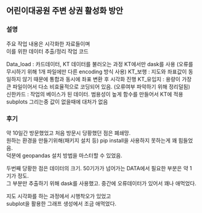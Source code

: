 ## 어린이대공원 주변 상권 활성화 방안

### 설명
주요 작업 내용은 시각화한 자료들이며  
이를 위한 데이터 추출/정리 작업 코드  

Data_load : 카드데이터, KT 데이터를 불러오는 과정
            KT에서만 dask를 사용 (오류를 무시하기 위해 1개 파일에만 다른 encoding 방식 사용)
KT_보행 : 지도와 좌표값이 동일하지 않기 때문에 통합과 동시에 좌표 변환 후
         시각화 진행
KT_유입지 : 용량이 가장 큰 파일이어서 다소 비효율적으로 코딩되어 있음. (오류여부 파악하기 위해 정리덜됨)
신한카드 : 작업의 베이스가 된 데이터. 범용성이 높게 함수를 만들어서 KT에 적용
          subplots 그리는중 값이 없을때에 대처가 없음


### 후기
약 10일간 방문했었고 처음 방문시 당황했던 점은 폐쇄망.  
원하는 환경을 만들기위해(패키지 설치 등) pip install을 사용하지 못하는게 꽤 힘들었음.  
덕분에 geopandas 설치 방법을 마스터할 수 있었음.  

두번째 당황한 점은 데이터의 크기. 50기가가 넘어가는 DATA에서 필요한 부분은 약 1기가 정도.  
그 부분만 추출하기 위해 dask를 사용했고. 중간에 오류데이터가 있어서 꽤나 애먹었다.  

지도 시각화를 하는 과정에서 시행착오가 있었고  
subplot을 활용한 그래프 생성에서 조금 애먹었다.  
